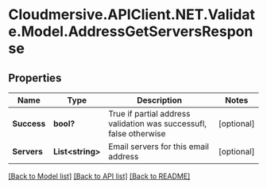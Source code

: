 # Cloudmersive.APIClient.NET.Validate.Model.AddressGetServersResponse
## Properties

Name | Type | Description | Notes
------------ | ------------- | ------------- | -------------
**Success** | **bool?** | True if partial address validation was successufl, false otherwise | [optional] 
**Servers** | **List&lt;string&gt;** | Email servers for this email address | [optional] 

[[Back to Model list]](../README.md#documentation-for-models) [[Back to API list]](../README.md#documentation-for-api-endpoints) [[Back to README]](../README.md)

